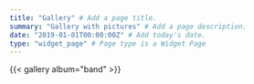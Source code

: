 ```yaml
---
title: "Gallery" # Add a page title.
summary: "Gallery with pictures" # Add a page description.
date: "2019-01-01T00:00:00Z" # Add today's date.
type: "widget_page" # Page type is a Widget Page
---
```


{{< gallery album="band" >}}
